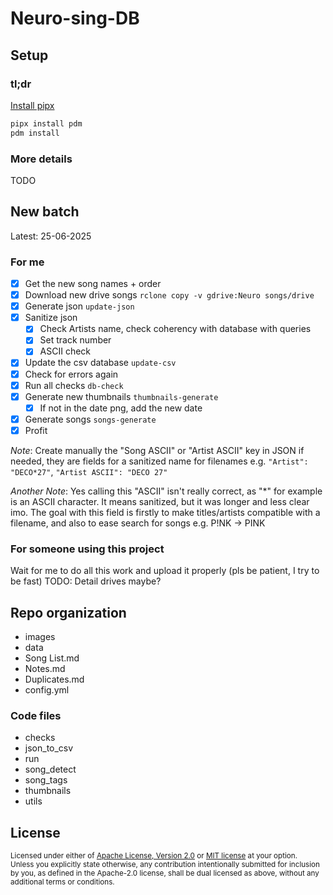 # Neuro-sing-DB

## Setup
### tl;dr
[Install pipx](https://pipx.pypa.io/stable/installation/)
```bash
pipx install pdm
pdm install
```
### More details
TODO



## New batch
Latest: 25-06-2025
### For me
- [x] Get the new song names + order
- [x] Download new drive songs `rclone copy -v gdrive:Neuro songs/drive`
- [x] Generate json `update-json`
- [x] Sanitize json
  - [x] Check Artists name, check coherency with database with queries
  - [x] Set track number
  - [x] ASCII check
- [x] Update the csv database `update-csv`
- [x] Check for errors again
- [x] Run all checks `db-check`
- [x] Generate new thumbnails `thumbnails-generate`
  - [x] If not in the date png, add the new date
- [x] Generate songs `songs-generate`
- [x] Profit

*Note*: Create manually the "Song ASCII" or "Artist ASCII" key in JSON if needed, they are fields for a sanitized name for filenames e.g. `"Artist": "DECO*27"`, `"Artist ASCII": "DECO 27"`

*Another Note*: Yes calling this "ASCII" isn't really correct, as "*" for example is an ASCII character. It means sanitized, but it was longer and less clear imo. The goal with this field is firstly to make titles/artists compatible with a filename, and also to ease search for songs e.g. P!NK -> PINK

### For someone using this project
Wait for me to do all this work and upload it properly (pls be patient, I try to be fast)
TODO: Detail drives maybe?


## Repo organization
- images
- data
- Song List.md
- Notes.md
- Duplicates.md
- config.yml
### Code files
- checks
- json_to_csv
- run
- song_detect
- song_tags
- thumbnails
- utils

## License

<sup>
Licensed under either of <a href="LICENSE-APACHE">Apache License, Version
2.0</a> or <a href="LICENSE-MIT">MIT license</a> at your option.
</sup>

<br>

<sub>
Unless you explicitly state otherwise, any contribution intentionally submitted
for inclusion by you, as defined in the Apache-2.0 license, shall be
dual licensed as above, without any additional terms or conditions.
</sub>
